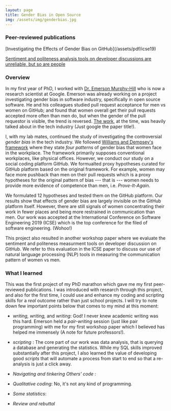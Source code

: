 ```yaml
---
layout: page
title: Gender Bias in Open Source
img: /assets/img/genderbias.jpg
---
```

<h3> Peer-reviewed publications </h3>
[Investigating the Effects of Gender Bias on GitHub](/assets/pdf/icse19)

[Sentiment and politeness analysis tools on developer discussions are unreliable, but so are people](/assets/pdf/semotion18)

<h3> Overview </h3>

In my first year of PhD, I worked with [Dr. Emerson Murphy-Hill](https://ai.google/research/people/EmersonMurphyHill/) who is now a research scientist at Google. Emerson was already working on a project investigating gender bias in software industry, specifically in open source software. He and his colleagues studied pull request acceptance for men vs women on GitHub; and found that women overall get their pull requests accepted more
often than men do, but when the gender of the pull requestor is
visible, the trend is reversed. [The work](https://peerj.com/articles/cs-111/), at the time, was heavily talked about in the tech industry (Just google the paper title!).

I, with my lab mates, continued the study of investigating the controversial <i>gender bias</i> in the tech industry. We followed [Williams and Dempsey's framework](https://leanin.org/education/introduction-to-what-works-for-women-at-work) where they state <i>four patterns</i> of gender bias that women face in the workplace. The framework primarily supposes conventional workplaces, like physical offices. However, we conduct our study on a social coding platform GitHub. We formualted proxy hypotheses curated for GitHub platform based on the original framework. For example, women may face more pushback than men on their pull requests which is a proxy hypotheses for the original pattern of bias --- that is --- women needs to provide more evidence of competence than men, i.e. <i>Prove-It-Again</i>. 

We formulated 12 hypotheses and tested them on the GitHub platform. Our results
show that effects of gender bias are largely invisible on the
GitHub platform itself. However, there are still signals of women concentrating their work in fewer places and being more restrained in communication than men. Our work was accepted at the International Conference on Software Engineering 2019 (ICSE) which is the top conference for the filed of software engineering. (Wohoo!)

This project also resulted in another workshop paper where we evaluate the sentiment and politeness measurment tools on developer discussion on GitHub. We refer to this evaluation in the ICSE paper to discuss our use of natural language processing (NLP) tools in measuring the communication pattern of women vs men.

<h3> What I learned </h3>

This was the first project of my PhD marathon which gave me my first peer-reviewed publications. I was introduced with research through this project, and also for the first time, I could use and enhance my coding and scripting skills for a <i>real</i> outcome rather than just school projects. I will try to note down few important points below that comes to my mind at this moment:

- <i>writing, writing,</i> and <i>writing</i>: God! I never knew academic writing was this hard.
Emerson held a <i>pair-writing</i> session (just like pair programming) with me for my first workshop paper which I believed has helped me immensely (A note for future professors!).

- <i> scripting </i>: The core part of our work was data analysis, that is querying a database and generating the statistics. While my SQL skills improved substantially after this project, I also learned the value of developing good <i>scripts</i> that will automate a process from start to end so that a re-analysis is just a click away.

- <i>Navigating and tinkering Others' code </i>: 

- <i>Qualitative coding</i>: No, it's not any kind of programming.

- <i>Some statistics</i>:

- <i> Review and rebuttal </i> 

